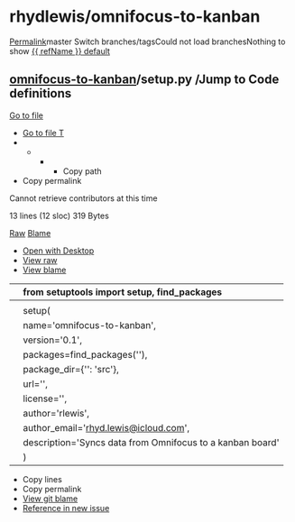 # rhydlewis/omnifocus-to-kanban

[Permalink](https://github.com/rhydlewis/omnifocus-to-kanban/blob/17835eca34874917117ce14d19aeda08a2fc0ba0/setup.py)master Switch branches/tagsCould not load branchesNothing to show [{{ refName }} default](https://github.com/rhydlewis/omnifocus-to-kanban/blob/{{%20urlEncodedRefName%20}}/setup.py)

##  [omnifocus-to-kanban]()/**setup.py** /Jump to Code definitions <a id="blob-path"></a>

 [Go to file](https://github.com/rhydlewis/omnifocus-to-kanban/find/master)

*  [Go to file T](https://github.com/rhydlewis/omnifocus-to-kanban/find/master)
* * * *  Copy path
*  Copy permalink

Cannot retrieve contributors at this time

 13 lines \(12 sloc\) 319 Bytes

 [Raw](https://github.com/rhydlewis/omnifocus-to-kanban/raw/master/setup.py) [Blame](https://github.com/rhydlewis/omnifocus-to-kanban/blame/master/setup.py)   

*  [Open with Desktop](https://desktop.github.com/)
*  [View raw](https://github.com/rhydlewis/omnifocus-to-kanban/raw/master/setup.py)
*  [View blame](https://github.com/rhydlewis/omnifocus-to-kanban/blame/master/setup.py)

|  | from setuptools import setup, find\_packages |
| :--- | :--- |
|  |  |
|  | setup\( |
|  |  name='omnifocus-to-kanban', |
|  |  version='0.1', |
|  |  packages=find\_packages\(''\), |
|  |  package\_dir={'': 'src'}, |
|  |  url='', |
|  |  license='', |
|  |  author='rlewis', |
|  |  author\_email='rhyd.lewis@icloud.com', |
|  |  description='Syncs data from Omnifocus to a kanban board' |
|  | \) |

*  Copy lines
*  Copy permalink
* [View git blame](https://github.com/rhydlewis/omnifocus-to-kanban/blame/17835eca34874917117ce14d19aeda08a2fc0ba0/setup.py)
* [Reference in new issue](https://github.com/rhydlewis/omnifocus-to-kanban/issues/new)

